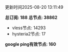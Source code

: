 更新时间2025-08-20 13:11:49

**总订阅: 188**
**总节点: 38862**
- vless节点: 14293
- hysteria2节点: 17

**google ping有效节点: 160**
